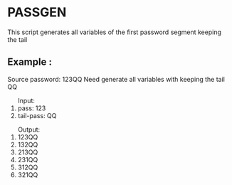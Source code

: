 # PASSGEN
This script generates all variables of the first password segment keeping the tail 


## Example :

<h> Source password: 123QQ
Need generate all variables with keeping the tail QQ 
</h>

<ol> Input:

<li> pass: 123 </li>
<li> tail-pass: QQ </li>
</ol>

<ol> Output:

<li> 123QQ </li>
<li> 132QQ </li>
<li> 213QQ </li>
<li> 231QQ </li>
<li> 312QQ </li>
<li> 321QQ </li>

</ol>
